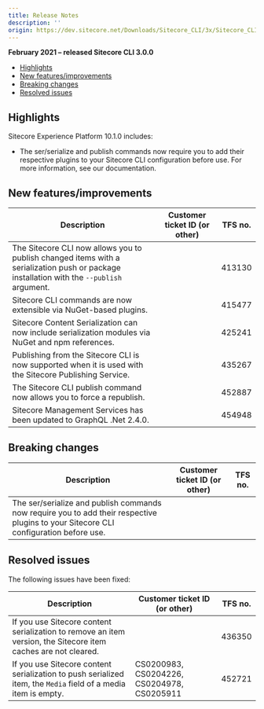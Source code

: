 ```yaml
---
title: Release Notes
description: ''
origin: https://dev.sitecore.net/Downloads/Sitecore_CLI/3x/Sitecore_CLI_300/Release_Notes
---
```


**February 2021 – released Sitecore CLI 3.0.0**

-   [Highlights](#Highlights)
-   [New features/improvements](#New)
-   [Breaking changes](#Breaking)
-   [Resolved issues](#Resolved)

## Highlights

Sitecore Experience Platform 10.1.0 includes:

-   ​The ser/serialize and publish ​commands now require you to add their respective plugins to your Sitecore CLI configuration before use. For more information, see our documentation.

## New features/improvements

 | Description | Customer ticket ID (or other) | TFS no. |
 | --- | --- | --- |
 | ​​​​​​​​​​The Sitecore CLI now allows you to publish changed items with a serialization push or package installation with the `--publish` argument. |  | 413130 |
 | ​​​​​​​​​​Sitecore CLI commands are now extensible via NuGet-based plugins. |  | 415477 |
 | Sitecore Content Serialization can now include serialization modules via NuGet and npm references. |  | 425241 |
 | Publishing from the Sitecore CLI is now supported when it is used with the Sitecore Publishing Service. |  | 435267 |
 | The Sitecore CLI publish command now allows you to force a republish. |  | 452887 |
 | Sitecore Management Services has been updated to GraphQL .Net 2.4.0. |  | 454948 |

## Breaking changes

 | Description | Customer ticket ID (or other) | TFS no. |
 | --- | --- | --- |
 | The ser/serialize and publish ​commands now require you to add their respective plugins to your Sitecore CLI configuration before use. |  |  |

## Resolved issues

The following issues have been fixed:

 | Description | Customer ticket ID (or other) | TFS no. |
 | --- | --- | --- |
 | If you use Sitecore content serialization to remove an item version, the Sitecore item caches are not cleared. |  | 436350 |
 | ​If you use Sitecore content serialization to push serialized item, the `Media` field of a media item is empty​. | CS0200983, CS0204226, CS0204978, CS0205911 | 452721 |